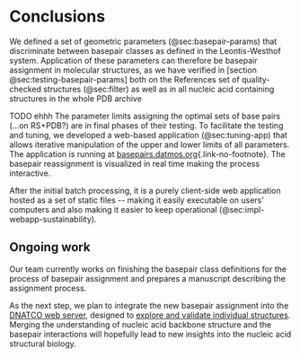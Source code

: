 # Conclusions

We defined a set of geometric parameters (@sec:basepair-params) that discriminate between basepair classes as defined in the Leontis-Westhof system.
Application of these parameters can therefore be basepair assignment in molecular structures, as we have verified in [section @sec:testing-basepair-params] both on the References set of quality-checked structures (@sec:filter) as well as in all nucleic acid containing structures in the whole PDB archive

TODO ehhh The parameter limits assigning the optimal sets of base pairs (...on RS+PDB?) are in final phases of their testing.
To facilitate the testing and tuning, we developed a web-based application (@sec:tuning-app) that allows iterative manipulation of the upper and lower limits of all parameters.
The application is running at [basepairs.datmos.org](https://basepairs.datmos.org){.link-no-footnote}.
The basepair reassignment is visualized in real time making the process interactive.

After the initial batch processing, it is a purely client-side web application hosted as a set of static files --
making it easily executable on users' computers and also making it easier to keep operational (@sec:impl-webapp-sustainability).

## Ongoing work

Our team currently works on finishing the basepair class definitions for the process of basepair assignment and prepares a manuscript describing the assignment process.

As the next step, we plan to integrate the new basepair assignment
into the [DNATCO web server](https://dnatco.datmos.org),
designed to [explore and validate individual structures](https://doi.org/10.1107/S2059798318000050).
Merging the understanding of nucleic acid backbone structure and the basepair interactions will hopefully lead to new insights into the nucleic acid structural biology.
